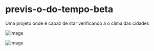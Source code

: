 # previs-o-do-tempo-beta

Uma projeto onde é capaz de star verificando a o clima das cidades

![image](https://github.com/rickson2002/previs-o-do-tempo-beta/assets/112441890/85474cc4-c0ff-4170-a9cb-4ac3ff6dfedd)

![image](https://github.com/rickson2002/previs-o-do-tempo-beta/assets/112441890/63950e27-be1c-4810-8a80-1c417906a603)
